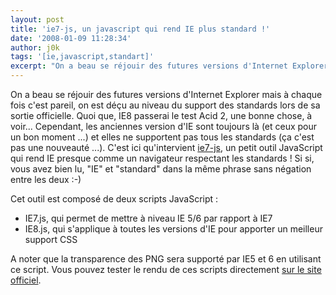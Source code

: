 ```yaml
---
layout: post
title: 'ie7-js, un javascript qui rend IE plus standard !'
date: '2008-01-09 11:28:34'
author: j0k
tags: '[ie,javascript,standart]'
excerpt: "On a beau se réjouir des futures versions d'Internet Explorer mais à chaque fois c'est pareil, on est déçu au niveau du support des standards  lors de sa sortie officielle. Quoi que, IE8 passerai le test Acid 2, une bonne chose, à voir...     \nCependant, les anciennes version d'IE sont toujours là (et ceux pour un bon moment ...) et elles ne supportent pas tous      …"
---
```


On a beau se réjouir des futures versions d'Internet Explorer mais à chaque fois c'est pareil, on est déçu au niveau du support des standards  lors de sa sortie officielle. Quoi que, IE8 passerai le test Acid 2, une bonne chose, à voir...
Cependant, les anciennes version d'IE sont toujours là (et ceux pour un bon moment ...) et elles ne supportent pas tous les standards (ça c'est pas une nouveauté ...).   C'est ici qu'intervient [ie7-js](http://code.google.com/p/ie7-js/), un petit outil JavaScript qui rend IE presque comme un navigateur respectant les standards ! Si si, vous avez bien lu, "IE" et "standard" dans la même phrase sans négation entre les deux :-)

Cet outil est composé de deux scripts JavaScript :

 * IE7.js, qui permet de mettre à niveau IE 5/6 par rapport à IE7
 * IE8.js, qui s'applique à toutes les versions d'IE pour apporter un meilleur support CSS

A noter que la transparence des PNG sera supporté par IE5 et 6 en utilisant ce script.   Vous pouvez tester le rendu de ces scripts directement [sur le site officiel](http://ie7-js.googlecode.com/svn/test/index.html).
